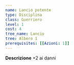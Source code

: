 ```yaml
---
name: Lancio potente
type: Disciplina
class: Guerriero
level: 1
cost: 4
tree_name: Lancio
tree: Albero 1
prerequisites: [[Azioni: 1]]
---
```


**Descrizione**
+2 ai danni